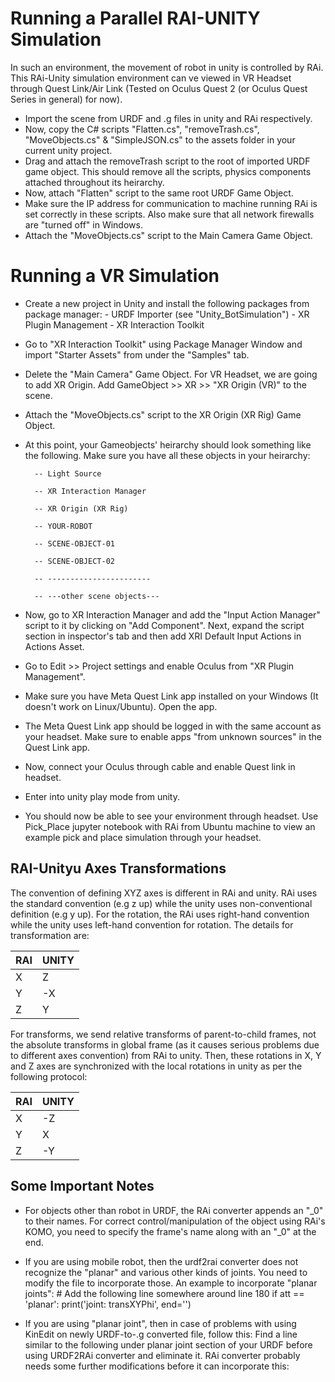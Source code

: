 # Running a Parallel RAI-UNITY Simulation
In such an environment, the movement of robot in unity is controlled by RAi. This RAi-Unity simulation environment can ve viewed in VR Headset through Quest Link/Air Link (Tested on Oculus Quest 2 (or Oculus Quest Series in general) for now).

- Import the scene from URDF and .g files in unity and RAi respectively.
- Now, copy the C# scripts "Flatten.cs", "removeTrash.cs", "MoveObjects.cs" & "SimpleJSON.cs" to the assets folder in your current unity project.
- Drag and attach the removeTrash script to the root of imported URDF game object. This should remove all the scripts, physics components attached throughout its heirarchy.
- Now, attach "Flatten" script to the same root URDF Game Object.
- Make sure the IP address for communication to machine running RAi is set correctly in these scripts. Also make sure that all network firewalls are "turned off" in Windows.
- Attach the "MoveObjects.cs" script to the Main Camera Game Object.

# Running a VR Simulation
- Create a new project in Unity and install the following packages from package manager:
        - URDF Importer (see "Unity_BotSimulation")
        - XR Plugin Management
        - XR Interaction Toolkit
- Go to "XR Interaction Toolkit" using Package Manager Window and import "Starter Assets" from under the "Samples" tab.
- Delete the "Main Camera" Game Object. For VR Headset, we are going to add XR Origin. Add GameObject >> XR >> "XR Origin (VR)" to the scene.
- Attach the "MoveObjects.cs" script to the XR Origin (XR Rig) Game Object.
- At this point, your Gameobjects' heirarchy should look something like the following. Make sure you have all these objects in your heirarchy:
  
        -- Light Source
  
        -- XR Interaction Manager
  
        -- XR Origin (XR Rig)
  
        -- YOUR-ROBOT
  
        -- SCENE-OBJECT-01
  
        -- SCENE-OBJECT-02
  
        -- -----------------------
  
        -- ---other scene objects---
  
- Now, go to XR Interaction Manager and add the "Input Action Manager" script to it by clicking on "Add Component". Next, expand the script section in inspector's tab and then add XRI Default Input Actions in Actions Asset.
- Go to Edit >> Project settings and enable Oculus from "XR Plugin Management".
- Make sure you have Meta Quest Link app installed on your Windows (It doesn't work on Linux/Ubuntu). Open the app. 
- The Meta Quest Link app should be logged in with the same account as your headset. Make sure to enable apps "from unknown sources" in the Quest Link app.
- Now, connect your Oculus through cable and enable Quest link in headset.
- Enter into unity play mode from unity.
- You should now be able to see your environment through headset. Use Pick_Place jupyter notebook with RAi from Ubuntu machine to view an example pick and place simulation through your headset.  


## RAI-Unityu Axes Transformations   

The convention of defining XYZ axes is different in RAi and unity. RAi uses the standard convention (e.g z up) while the unity uses non-conventional definition (e.g y up). For the rotation, the RAi uses right-hand convention while the unity uses left-hand convention for rotation. The details for transformation are:


| RAI  | UNITY |
|------|-------|
| X    | Z    |
| Y    | -X     |
| Z    | Y    |

For transforms, we send relative transforms of parent-to-child frames, not the absolute transforms in global frame (as it causes serious problems due to different axes convention) from RAi to unity. Then, these rotations in X, Y and Z axes are synchronized with the local rotations in unity as per the following protocol:


| RAI  | UNITY |
|------|-------|
| X    | -Z    |
| Y    | X     |
| Z    | -Y    |


## Some Important Notes
- For objects other than robot in URDF, the RAi converter appends an "_0" to their names. For correct control/manipulation of the object using RAi's KOMO, you need to specify the frame's name along with an "_0" at the end.
- If you are using mobile robot, then the urdf2rai converter does not recognize the "planar" and various other kinds of joints. You need to modify the file to incorporate those. An example to incorporate "planar joints":
        # Add the following line somewhere around line 180
        if att == 'planar':
                print('joint: transXYPhi', end='')

- If you are using "planar joint", then in case of problems with using KinEdit on newly URDF-to-.g converted file, follow this: Find a line similar to the following under planar joint section of your URDF before using URDF2RAi converter and eliminate it. RAi converter probably needs some further modifications before it can incorporate this:
   <limit effort="30" velocity="1.0" lower="-2.2" upper="0.7" />
